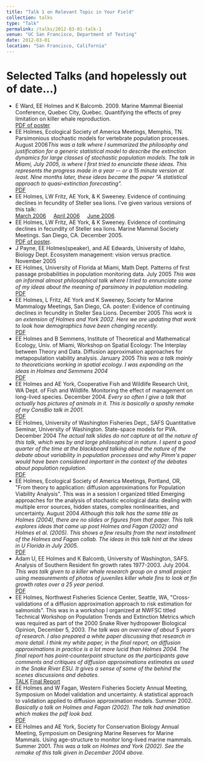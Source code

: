 ```yaml
---
title: "Talk 1 on Relevant Topic in Your Field"
collection: talks
type: "Talk"
permalink: /talks/2012-03-01-talk-1
venue: "UC San Francisco, Department of Testing"
date: 2012-03-01
location: "San Francisco, California"
---
```


<h1>Selected Talks (and hopelessly out of date...)</h1>
<ul>
<li>E Ward, EE Holmes and K Balcomb. 2009. Marine Mammal Bieenial Conference, Quebec City, Quebec. Quantifying the effects of prey limitation on killer whale reproduction.</em><br><a href="Files/Holmes_MM_Conf_2009.pdf">PDF of poster</a></li>
<li>EE Holmes, Ecological Society of America Meetings, Memphis, TN. Parsimonious stochastic models for vertebrate population processes. August 2006<em>This was a talk where I summarized the philosophy and justification for a generic statistical model to describe the extinction dynamics for large classes of stochastic population models.  The talk in Miami, July 2005, is where I first tried to enunciate these ideas.  This represents the progress made in a year -- or a 15 minute version at least.  Nine months later, these ideas became the paper "A statistical approach to quasi-extinction forecasting".</em><br><a href="Files/HolmesESA2006.pdf">PDF</a></li>
<li>EE Holmes, LW Fritz, AE York, & K Sweeney.  Evidence of continuing declines in fecundity of Steller sea lions.  I've given various versions of this talk: <br><a href="Files/NMML-Mar-2006.pdf">March 2006</a> &nbsp &nbsp  <a href="Files/NMML-Apr-2006.pdf">April 2006</a>  &nbsp &nbsp <a href="Files/SAFS-June-2006.pdf">June 2006</a>.</li>
<li>EE Holmes, LW Fritz, AE York, & K Sweeney.  Evidence of continuing declines in fecundity of Steller sea lions.  Marine Mammal Society Meetings.  San Diego, CA.  December 2005.<br><a href="Files/steller_poster.pdf">PDF of poster</a>.</li>
<li>J Payne, EE Holmes(speaker), and AE Edwards, University of Idaho, Biology Dept. Ecosystem management: vision versus practice. November 2005</li>
<li>EE Holmes, University of Florida at Miami, Math Dept. Patterns of first passage probabilities in population monitoring data. July 2005 <em>This was an informal almost philosophical talk where I tried to ennunciate some of my ideas about the meaning of parsimony in population modeling.</em> <br><a href="Files/MiamiJuly2005.pdf">PDF</a></li>
<li>EE Holmes, L Fritz, AE York and K Sweeney, Society for Marine Mammalogy Meetings, San Diego, CA.  poster: Evidence of continuing declines in fecundity in Steller Sea Lions. December 2005 <em>This work is an extension of Holmes and York 2002.  Here we are updating that work to look how demographics have been changing recently.</em><br><a href="Files/MMConf2005poster.pdf">PDF</a></li>
<li>EE Holmes and B Semmens, Institute of Theoretical and Mathematical Ecology, Univ. of Miami, Workshop on Spatial Ecology: The Interplay between Theory and Data. Diffusion approximation approaches for metapopulation viability analysis. January 2005 <em>This was a talk mainly to theoreticians working in spatial ecology.  I was expanding on the ideas in Holmes and Semmens 2004</em><br><a href="Files/MetaPopJan11-2004.pdf">PDF</a></li>
<li>EE Holmes and AE York, Cooperative Fish and Wildlife Research Unit, WA Dept. of Fish and Wildlife. Monitoring the effect of management on long-lived species.  December 2004. <em>Every so often I give a talk that actually has pictures of animals in it.  This is basically a spashy remake of my ConsBio talk in 2001.</em><br><a href="Files/StellersOlympiaDec2004.pdf">PDF</a></li>
<li>EE Holmes, University of Washington Fisheries Dept., SAFS Quantitative Seminar, University of Washington. State-space models for PVA. December 2004 <em>The actual talk slides do not capture at all the nature of this talk, which was by and large philosophical in nature.  I spent a good quarter of the time at the blackboard talking about the nature of the debate about variability in population processes and why Pimm's paper would have been considered important in the context of the debates about population regulation.</em><br><a href="Files/QuanFish2004.pdf">PDF</a></li>
<li>EE Holmes, Ecological Society of America Meetings, Portland, OR, "From theory to application: diffusion approximations for Population Viability Analysis".  This was in a session I organized titled  Emerging approaches for the analysis of stochastic ecological data:  dealing with multiple error sources, hidden states, complex nonlinearities, and uncertainty. August 2004 <em>Although this talk has the same title as Holmes (2004), there are no slides or figures from that paper.  This talk explores ideas that came up post Holmes and Fagan (2002) and Holmes et al. (2005).  This shows a few results from the next installment of the Holmes and Fagan collab.  The ideas in this talk hint at the ideas in U Florida in July 2005.</em><br><a href="Files/ESAOOS2004.pdf">PDF</a> </li>
<li>Adam U, EE Holmes and K Balcomb, University of Washington, SAFS. Analysis of Southern Resident fin growth rates 1977-2003.  July 2004. <em>This was talk given to a killer whale research group on a small project using measurements of photos of juveniles killer whale fins to look at fin growth rates over a 25 year period.</em><br><a href="Files/OrcaGrowthAnalysis.pdf">PDF</a></li>
<li>EE Holmes, Northwest Fisheries Science Center, Seattle, WA, "Cross-validations of a diffusion
approximation approach to risk  estimation for salmonids". This was in a workshop I organized at NWFSC titled Technical Workshop on Population Trends and Extinction Metrics which was required as part of the 2000 Snake River hydropower Biological Opinion, December 5, 2003. <em>The talk was an overview of about 5 years of research.  I also prepared a white paper discussing that research in more detail.  I think my white paper, in the final report, on diffusion approximations in practice is a lot more lucid than Holmes 2004. The final report has point-counterpoint structure as the participants gave comments and critiques of diffusion approximations estimates as used in the Snake River ESU.  It gives a sense of some of the behind the scenes discussions and debates.</em><br><a href="Files/TechWorkshopDec2004.pdf">TALK</a> <a href="Files/Final Report_Lambda Workshop.pdf">Final Report</a> </li>
<li>EE Holmes and W Fagan, Western Fisheries Society Annual Meeting, Symposium on Model validation and uncertainty. A statistical approach to validation applied to diffusion approximation models.  Summer 2002.  <em>Basically a talk on Holmes and Fagan (2002). The talk had animation which makes the pdf look bad.</em><br><a href="Files/TestingDASpokane2002.pdf">PDF</a></li>
<li>EE Holmes and AE York, Society for Conservation Biology Annual Meeting, Symposium on Designing Marine Reserves for Marine Mammals. Using age-structure to monitor long-lived marine mammals. Summer 2001.  <em>This was a talk on Holmes and York (2002).  See the remake of this talk given in December 2004 above.</em></a></li>
</ul>